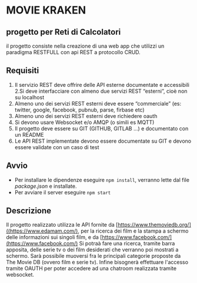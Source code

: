 # MOVIE KRAKEN
## progetto per Reti di Calcolatori
il progetto consiste nella creazione di una web app che utilizzi un paradigma RESTFULL con api REST a protocollo CRUD.
## Requisiti
1. Il servizio REST deve offrire delle API esterne documentate e accessibili
2.Si deve interfacciare con almeno due servizi REST “esterni”, cioè non su localhost
3. Almeno uno dei servizi REST esterni deve essere “commerciale” (es: twitter, google, facebook, pubnub, parse, firbase etc)
4. Almeno uno dei servizi REST esterni deve richiedere oauth
5. Si devono usare Websocket e/o AMQP (o simili es MQTT)
6. Il progetto deve essere su GIT (GITHUB, GITLAB ...) e documentato con un README
7. Le API  REST implementate devono essere documentate su GIT e devono essere validate con un caso di test 
## Avvio
- Per installare le dipendenze eseguire `npm install`, verranno lette dal file _package.json_ e installate.
- Per avviare il server eseguire `npm start`
## Descrizione
Il progetto realizzato utilizza le API fornite da [https://www.themoviedb.org/]((https://www.edamam.com/), per la ricerca dei film e la stampa a schermo delle informazioni sui singoli film, e da [https://www.facebook.com/](https://www.facebook.com/)
Si potraà fare una ricerca, tramite barra apposita, delle serie tv o dei film desiderati che verranno poi mostrati a schermo. Sarà possibile muoversi fra le principali categorie proposte da The Movie DB (ovvero film e serie tv). 
Infine bisognerà effettuare l'accesso tramite OAUTH per poter accedere ad una chatroom realizzata tramite websocket.
